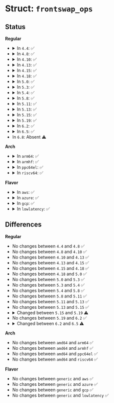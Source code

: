 # Struct: <code>frontswap_ops</code>

## Status
<b>Regular</b>
<ul>
<li>
<details>
<summary>In <code>4.4</code>: ✅</summary>

```c
struct frontswap_ops {
    void (*init)(unsigned int);
    int (*store)(unsigned int, long unsigned int, struct page *);
    int (*load)(unsigned int, long unsigned int, struct page *);
    void (*invalidate_page)(unsigned int, long unsigned int);
    void (*invalidate_area)(unsigned int);
    struct frontswap_ops *next;
};
```
</details>
</li>
<li>
<details>
<summary>In <code>4.8</code>: ✅</summary>

```c
struct frontswap_ops {
    void (*init)(unsigned int);
    int (*store)(unsigned int, long unsigned int, struct page *);
    int (*load)(unsigned int, long unsigned int, struct page *);
    void (*invalidate_page)(unsigned int, long unsigned int);
    void (*invalidate_area)(unsigned int);
    struct frontswap_ops *next;
};
```
</details>
</li>
<li>
<details>
<summary>In <code>4.10</code>: ✅</summary>

```c
struct frontswap_ops {
    void (*init)(unsigned int);
    int (*store)(unsigned int, long unsigned int, struct page *);
    int (*load)(unsigned int, long unsigned int, struct page *);
    void (*invalidate_page)(unsigned int, long unsigned int);
    void (*invalidate_area)(unsigned int);
    struct frontswap_ops *next;
};
```
</details>
</li>
<li>
<details>
<summary>In <code>4.13</code>: ✅</summary>

```c
struct frontswap_ops {
    void (*init)(unsigned int);
    int (*store)(unsigned int, long unsigned int, struct page *);
    int (*load)(unsigned int, long unsigned int, struct page *);
    void (*invalidate_page)(unsigned int, long unsigned int);
    void (*invalidate_area)(unsigned int);
    struct frontswap_ops *next;
};
```
</details>
</li>
<li>
<details>
<summary>In <code>4.15</code>: ✅</summary>

```c
struct frontswap_ops {
    void (*init)(unsigned int);
    int (*store)(unsigned int, long unsigned int, struct page *);
    int (*load)(unsigned int, long unsigned int, struct page *);
    void (*invalidate_page)(unsigned int, long unsigned int);
    void (*invalidate_area)(unsigned int);
    struct frontswap_ops *next;
};
```
</details>
</li>
<li>
<details>
<summary>In <code>4.18</code>: ✅</summary>

```c
struct frontswap_ops {
    void (*init)(unsigned int);
    int (*store)(unsigned int, long unsigned int, struct page *);
    int (*load)(unsigned int, long unsigned int, struct page *);
    void (*invalidate_page)(unsigned int, long unsigned int);
    void (*invalidate_area)(unsigned int);
    struct frontswap_ops *next;
};
```
</details>
</li>
<li>
<details>
<summary>In <code>5.0</code>: ✅</summary>

```c
struct frontswap_ops {
    void (*init)(unsigned int);
    int (*store)(unsigned int, long unsigned int, struct page *);
    int (*load)(unsigned int, long unsigned int, struct page *);
    void (*invalidate_page)(unsigned int, long unsigned int);
    void (*invalidate_area)(unsigned int);
    struct frontswap_ops *next;
};
```
</details>
</li>
<li>
<details>
<summary>In <code>5.3</code>: ✅</summary>

```c
struct frontswap_ops {
    void (*init)(unsigned int);
    int (*store)(unsigned int, long unsigned int, struct page *);
    int (*load)(unsigned int, long unsigned int, struct page *);
    void (*invalidate_page)(unsigned int, long unsigned int);
    void (*invalidate_area)(unsigned int);
    struct frontswap_ops *next;
};
```
</details>
</li>
<li>
<details>
<summary>In <code>5.4</code>: ✅</summary>

```c
struct frontswap_ops {
    void (*init)(unsigned int);
    int (*store)(unsigned int, long unsigned int, struct page *);
    int (*load)(unsigned int, long unsigned int, struct page *);
    void (*invalidate_page)(unsigned int, long unsigned int);
    void (*invalidate_area)(unsigned int);
    struct frontswap_ops *next;
};
```
</details>
</li>
<li>
<details>
<summary>In <code>5.8</code>: ✅</summary>

```c
struct frontswap_ops {
    void (*init)(unsigned int);
    int (*store)(unsigned int, long unsigned int, struct page *);
    int (*load)(unsigned int, long unsigned int, struct page *);
    void (*invalidate_page)(unsigned int, long unsigned int);
    void (*invalidate_area)(unsigned int);
    struct frontswap_ops *next;
};
```
</details>
</li>
<li>
<details>
<summary>In <code>5.11</code>: ✅</summary>

```c
struct frontswap_ops {
    void (*init)(unsigned int);
    int (*store)(unsigned int, long unsigned int, struct page *);
    int (*load)(unsigned int, long unsigned int, struct page *);
    void (*invalidate_page)(unsigned int, long unsigned int);
    void (*invalidate_area)(unsigned int);
    struct frontswap_ops *next;
};
```
</details>
</li>
<li>
<details>
<summary>In <code>5.13</code>: ✅</summary>

```c
struct frontswap_ops {
    void (*init)(unsigned int);
    int (*store)(unsigned int, long unsigned int, struct page *);
    int (*load)(unsigned int, long unsigned int, struct page *);
    void (*invalidate_page)(unsigned int, long unsigned int);
    void (*invalidate_area)(unsigned int);
    struct frontswap_ops *next;
};
```
</details>
</li>
<li>
<details>
<summary>In <code>5.15</code>: ✅</summary>

```c
struct frontswap_ops {
    void (*init)(unsigned int);
    int (*store)(unsigned int, long unsigned int, struct page *);
    int (*load)(unsigned int, long unsigned int, struct page *);
    void (*invalidate_page)(unsigned int, long unsigned int);
    void (*invalidate_area)(unsigned int);
    struct frontswap_ops *next;
};
```
</details>
</li>
<li>
<details>
<summary>In <code>5.19</code>: ✅</summary>

```c
struct frontswap_ops {
    void (*init)(unsigned int);
    int (*store)(unsigned int, long unsigned int, struct page *);
    int (*load)(unsigned int, long unsigned int, struct page *);
    void (*invalidate_page)(unsigned int, long unsigned int);
    void (*invalidate_area)(unsigned int);
};
```
</details>
</li>
<li>
<details>
<summary>In <code>6.2</code>: ✅</summary>

```c
struct frontswap_ops {
    void (*init)(unsigned int);
    int (*store)(unsigned int, long unsigned int, struct page *);
    int (*load)(unsigned int, long unsigned int, struct page *);
    void (*invalidate_page)(unsigned int, long unsigned int);
    void (*invalidate_area)(unsigned int);
};
```
</details>
</li>
<li>
<details>
<summary>In <code>6.5</code>: ✅</summary>

```c
struct frontswap_ops {
    void (*init)(unsigned int);
    int (*store)(unsigned int, long unsigned int, struct page *);
    int (*load)(unsigned int, long unsigned int, struct page *, bool *);
    void (*invalidate_page)(unsigned int, long unsigned int);
    void (*invalidate_area)(unsigned int);
};
```
</details>
</li>
<li>
In <code>6.8</code>: Absent ⚠️
</li>
</ul>
<b>Arch</b>
<ul>
<li>
<details>
<summary>In <code>arm64</code>: ✅</summary>

```c
struct frontswap_ops {
    void (*init)(unsigned int);
    int (*store)(unsigned int, long unsigned int, struct page *);
    int (*load)(unsigned int, long unsigned int, struct page *);
    void (*invalidate_page)(unsigned int, long unsigned int);
    void (*invalidate_area)(unsigned int);
    struct frontswap_ops *next;
};
```
</details>
</li>
<li>
<details>
<summary>In <code>armhf</code>: ✅</summary>

```c
struct frontswap_ops {
    void (*init)(unsigned int);
    int (*store)(unsigned int, long unsigned int, struct page *);
    int (*load)(unsigned int, long unsigned int, struct page *);
    void (*invalidate_page)(unsigned int, long unsigned int);
    void (*invalidate_area)(unsigned int);
    struct frontswap_ops *next;
};
```
</details>
</li>
<li>
<details>
<summary>In <code>ppc64el</code>: ✅</summary>

```c
struct frontswap_ops {
    void (*init)(unsigned int);
    int (*store)(unsigned int, long unsigned int, struct page *);
    int (*load)(unsigned int, long unsigned int, struct page *);
    void (*invalidate_page)(unsigned int, long unsigned int);
    void (*invalidate_area)(unsigned int);
    struct frontswap_ops *next;
};
```
</details>
</li>
<li>
<details>
<summary>In <code>riscv64</code>: ✅</summary>

```c
struct frontswap_ops {
    void (*init)(unsigned int);
    int (*store)(unsigned int, long unsigned int, struct page *);
    int (*load)(unsigned int, long unsigned int, struct page *);
    void (*invalidate_page)(unsigned int, long unsigned int);
    void (*invalidate_area)(unsigned int);
    struct frontswap_ops *next;
};
```
</details>
</li>
</ul>
<b>Flavor</b>
<ul>
<li>
<details>
<summary>In <code>aws</code>: ✅</summary>

```c
struct frontswap_ops {
    void (*init)(unsigned int);
    int (*store)(unsigned int, long unsigned int, struct page *);
    int (*load)(unsigned int, long unsigned int, struct page *);
    void (*invalidate_page)(unsigned int, long unsigned int);
    void (*invalidate_area)(unsigned int);
    struct frontswap_ops *next;
};
```
</details>
</li>
<li>
<details>
<summary>In <code>azure</code>: ✅</summary>

```c
struct frontswap_ops {
    void (*init)(unsigned int);
    int (*store)(unsigned int, long unsigned int, struct page *);
    int (*load)(unsigned int, long unsigned int, struct page *);
    void (*invalidate_page)(unsigned int, long unsigned int);
    void (*invalidate_area)(unsigned int);
    struct frontswap_ops *next;
};
```
</details>
</li>
<li>
<details>
<summary>In <code>gcp</code>: ✅</summary>

```c
struct frontswap_ops {
    void (*init)(unsigned int);
    int (*store)(unsigned int, long unsigned int, struct page *);
    int (*load)(unsigned int, long unsigned int, struct page *);
    void (*invalidate_page)(unsigned int, long unsigned int);
    void (*invalidate_area)(unsigned int);
    struct frontswap_ops *next;
};
```
</details>
</li>
<li>
<details>
<summary>In <code>lowlatency</code>: ✅</summary>

```c
struct frontswap_ops {
    void (*init)(unsigned int);
    int (*store)(unsigned int, long unsigned int, struct page *);
    int (*load)(unsigned int, long unsigned int, struct page *);
    void (*invalidate_page)(unsigned int, long unsigned int);
    void (*invalidate_area)(unsigned int);
    struct frontswap_ops *next;
};
```
</details>
</li>
</ul>

## Differences
<b>Regular</b>
<ul>
<li>
No changes between <code>4.4</code> and <code>4.8</code> ✅
</li>
<li>
No changes between <code>4.8</code> and <code>4.10</code> ✅
</li>
<li>
No changes between <code>4.10</code> and <code>4.13</code> ✅
</li>
<li>
No changes between <code>4.13</code> and <code>4.15</code> ✅
</li>
<li>
No changes between <code>4.15</code> and <code>4.18</code> ✅
</li>
<li>
No changes between <code>4.18</code> and <code>5.0</code> ✅
</li>
<li>
No changes between <code>5.0</code> and <code>5.3</code> ✅
</li>
<li>
No changes between <code>5.3</code> and <code>5.4</code> ✅
</li>
<li>
No changes between <code>5.4</code> and <code>5.8</code> ✅
</li>
<li>
No changes between <code>5.8</code> and <code>5.11</code> ✅
</li>
<li>
No changes between <code>5.11</code> and <code>5.13</code> ✅
</li>
<li>
No changes between <code>5.13</code> and <code>5.15</code> ✅
</li>
<li>
<details>
<summary>Changed between <code>5.15</code> and <code>5.19</code> ⚠️</summary>
<ul>
<li>
<b>Field removed. </b>
<code>struct frontswap_ops *next</code>
</li>
</ul>
</details>
</li>
<li>
No changes between <code>5.19</code> and <code>6.2</code> ✅
</li>
<li>
<details>
<summary>Changed between <code>6.2</code> and <code>6.5</code> ⚠️</summary>
<ul>
<li>
<b>Field type changed. </b>
<code>int (*load)(unsigned int, long unsigned int, struct page *)</code> ➡️ <code>int (*load)(unsigned int, long unsigned int, struct page *, bool *)</code>
</li>
</ul>
</details>
</li>
</ul>
<b>Arch</b>
<ul>
<li>
No changes between <code>amd64</code> and <code>arm64</code> ✅
</li>
<li>
No changes between <code>amd64</code> and <code>armhf</code> ✅
</li>
<li>
No changes between <code>amd64</code> and <code>ppc64el</code> ✅
</li>
<li>
No changes between <code>amd64</code> and <code>riscv64</code> ✅
</li>
</ul>
<b>Flavor</b>
<ul>
<li>
No changes between <code>generic</code> and <code>aws</code> ✅
</li>
<li>
No changes between <code>generic</code> and <code>azure</code> ✅
</li>
<li>
No changes between <code>generic</code> and <code>gcp</code> ✅
</li>
<li>
No changes between <code>generic</code> and <code>lowlatency</code> ✅
</li>
</ul>
